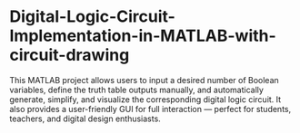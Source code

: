# Digital-Logic-Circuit-Implementation-in-MATLAB-with-circuit-drawing
This MATLAB project allows users to input a desired number of Boolean variables, define the truth table outputs manually, and automatically generate, simplify, and visualize the corresponding digital logic circuit. It also provides a user-friendly GUI for full interaction — perfect for students, teachers, and digital design enthusiasts.
